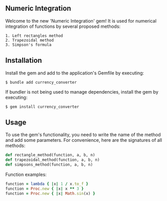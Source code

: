 ## Numeric Integration

Welcome to the new 'Numeric Integration' gem! It is used for numerical integration of functions by several proposed methods:
```
1. Left rectangles method 
2. Trapezoidal method
3. Simpson's formula
```
## Installation

Install the gem and add to the application's Gemfile by executing:

    $ bundle add currency_converter

If bundler is not being used to manage dependencies, install the gem by executing:

    $ gem install currency_converter
    
## Usage

To use the gem's functionality, you need to write the name of the method and add some parameters.
For convenience, here are the signatures of all methods:
```ruby
def rectangle_method(function, a, b, n)
def trapezoidal_method(function, a, b, n)
def simpsons_method(function, a, b, n)
```

Function examples:
```ruby
function = lambda { |x| 1 / x.to_f }
function = Proc.new { |x| x ** 3 }
function = Proc.new { |x| Math.sin(x) }
```

